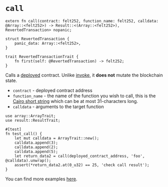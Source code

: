 # `call`

```cairo
extern fn call(contract: felt252, function_name: felt252, calldata: @Array::<felt252>) -> Result::<(Array::<felt252>), RevertedTransaction> nopanic;

struct RevertedTransaction {
    panic_data: Array::<felt252>, 
}

trait RevertedTransactionTrait {
    fn first(self: @RevertedTransaction) -> felt252;
}
```

Calls a [deployed](./deploy.md) contract. Unlike [invoke](./invoke.md), it **does not** mutate the blockchain state.

- `contract` - deployed contract address
- `function_name` - the name of the function you wish to call, this is the [Cairo short string](https://www.cairo-lang.org/docs/how_cairo_works/consts.html#short-string-literals) which can be at most 31-characters long.
- `calldata` - arguments to the target function

```cairo title="Example"
use array::ArrayTrait;
use result::ResultTrait;

#[test]
fn test_call() {
    let mut calldata = ArrayTrait::new();
    calldata.append(3);
    calldata.append(2);
    calldata.append(5);
    let return_data2 = call(deployed_contract_address, 'foo', @calldata).unwrap();
    assert(*return_data2.at(0_u32) == 25, 'check call result');
}
```

You can find more examples [here](https://github.com/software-mansion/protostar/blob/18959214d46409be8bedd92cc6427c1945b1bcc8/tests/integration/cairo1_hint_locals/call/call_test.cairo).
